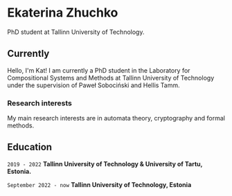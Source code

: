 # Ekaterina Zhuchko
PhD student at Tallinn University of Technology.

## Currently

Hello, I'm Kat! I am currently a PhD student in the Laboratory for Compositional Systems and Methods at Tallinn University of Technology under the supervision of Paweł Sobociński and Hellis Tamm. 

### Research interests

My main research interests are in automata theory, cryptography and formal methods.

## Education

`2019 - 2022`
__Tallinn University of Technology & University of Tartu, Estonia.__

`September 2022 - now`
__Tallinn University of Technology, Estonia__



